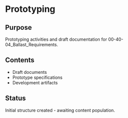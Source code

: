 # Prototyping

## Purpose
Prototyping activities and draft documentation for 00-40-04_Ballast_Requirements.

## Contents
- Draft documents
- Prototype specifications
- Development artifacts

## Status
Initial structure created - awaiting content population.
